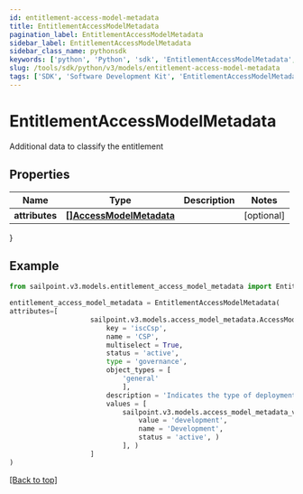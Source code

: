 ```yaml
---
id: entitlement-access-model-metadata
title: EntitlementAccessModelMetadata
pagination_label: EntitlementAccessModelMetadata
sidebar_label: EntitlementAccessModelMetadata
sidebar_class_name: pythonsdk
keywords: ['python', 'Python', 'sdk', 'EntitlementAccessModelMetadata', 'EntitlementAccessModelMetadata'] 
slug: /tools/sdk/python/v3/models/entitlement-access-model-metadata
tags: ['SDK', 'Software Development Kit', 'EntitlementAccessModelMetadata', 'EntitlementAccessModelMetadata']
---
```


# EntitlementAccessModelMetadata

Additional data to classify the entitlement

## Properties

Name | Type | Description | Notes
------------ | ------------- | ------------- | -------------
**attributes** | [**[]AccessModelMetadata**](access-model-metadata) |  | [optional] 
}

## Example

```python
from sailpoint.v3.models.entitlement_access_model_metadata import EntitlementAccessModelMetadata

entitlement_access_model_metadata = EntitlementAccessModelMetadata(
attributes=[
                    sailpoint.v3.models.access_model_metadata.AccessModelMetadata(
                        key = 'iscCsp', 
                        name = 'CSP', 
                        multiselect = True, 
                        status = 'active', 
                        type = 'governance', 
                        object_types = [
                            'general'
                            ], 
                        description = 'Indicates the type of deployment environment of an access item.', 
                        values = [
                            sailpoint.v3.models.access_model_metadata_values_inner.AccessModelMetadata_values_inner(
                                value = 'development', 
                                name = 'Development', 
                                status = 'active', )
                            ], )
                    ]
)

```
[[Back to top]](#) 

